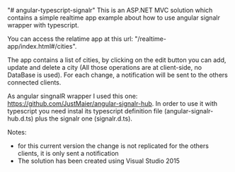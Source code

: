 "# angular-typescript-signalr" 
This is an ASP.NET MVC solution which contains a simple realtime app example about how to use angular signalr wrapper with typescript.

You can access the relatime app at this url: "/realtime-app/index.html#/cities".

The app contains a list of cities, by clicking on the edit button you can add, update and delete a city 
(All those operations are at client-side, no DataBase is used).
For each change, a notification will be sent to the others connected clients. 

As angular singnalR wrapper I used this one: https://github.com/JustMaier/angular-signalr-hub. 
In order to use it with typescript you need instal its typescript definition file (angular-signalr-hub.d.ts) plus the signalr one (signalr.d.ts).

Notes:
- for this current version the change is not replicated for the others clients, it is only sent a notification
- The solution has been created using Visual Studio 2015
  
 
